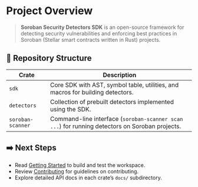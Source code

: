 # Project Overview

> **Soroban Security Detectors SDK** is an open-source framework for detecting security vulnerabilities and enforcing best practices in Soroban (Stellar smart contracts written in Rust) projects.

## 📂 Repository Structure

| Crate             | Description                                                                      |
|-------------------|----------------------------------------------------------------------------------|
| `sdk`             | Core SDK with AST, symbol table, utilities, and macros for building detectors.   |
| `detectors`       | Collection of prebuilt detectors implemented using the SDK.                      |
| `soroban-scanner` | Command-line interface (`soroban-scanner scan ...`) for running detectors on Soroban projects. |

## ➡️ Next Steps

- Read [Getting Started](./getting_started.md) to build and test the workspace.
- Review [Contributing](./contributing.md) for guidelines on contributing.
- Explore detailed API docs in each crate’s `docs/` subdirectory.